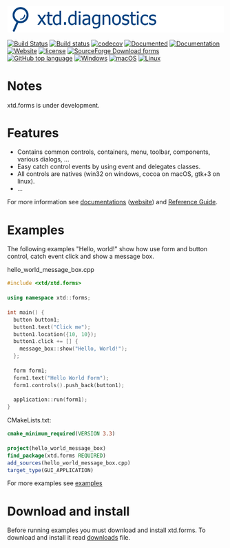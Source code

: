 [![forms](docs/pictures/header.png)](https://gammasoft71.wixsite.com/xtd-forms)

[![Build Status](https://travis-ci.org/gammasoft71/xtd_forms.svg?branch=master)](https://travis-ci.org/gammasoft71/xtd_forms)
[![Build status](https://ci.appveyor.com/api/projects/status/7i6t0xilki708d2s?svg=true)](https://ci.appveyor.com/project/gammasoft71/xtd-forms)
[![codecov](https://codecov.io/gh/gammasoft71/xtd_forms/branch/master/graph/badge.svg)](https://codecov.io/gh/gammasoft71/xtd_forms)
[![Documented](https://codedocs.xyz/gammasoft71/xtd_forms.svg)](https://codedocs.xyz/gammasoft71/xtd_forms/)
[![Documentation](https://img.shields.io/badge/wiki-Documentation-brightgreen.svg)](./docs/home.md)
[![Website](https://img.shields.io/website-up-down-green-red/http/shields.io.svg?label=xtd-forms%20website)](https://gammasoft71.wixsite.com/gammasoft)
[![license](https://img.shields.io/github/license/gammasoft71/xtd.forms.svg)](LICENSE.md)
[![SourceForge Download forms](https://img.shields.io/sourceforge/dt/forms-cpp.svg)](https://sourceforge.net/projects/formspro/files/latest/download)
[![GitHub top language](https://img.shields.io/github/languages/top/gammasoft71/xtd.forms.svg)](README.md)
[![Windows](https://img.shields.io/badge/os-Windows-004080.svg)](README.md)
[![macOS](https://img.shields.io/badge/os-macOS-004080.svg)](README.md)
[![Linux](https://img.shields.io/badge/os-Linux-004080.svg)](README.md)

# Notes

xtd.forms is under development.

# Features

* Contains common controls, containers, menu, toolbar, components, various dialogs, ...
* Easy catch control events by using event and delegates classes.
* All controls are natives (win32 on windows, cocoa on macOS, gtk+3 on linux).
* ...

For more information see [documentations](docs/home.md) ([website](https://gammasoft71.wixsite.com/gammasoft)) and [Reference Guide](https://codedocs.xyz/gammasoft71/xtd_forms/).

# Examples

The following examples "Hello, world!" show how use form and button control, catch event click and show a message box.

hello_world_message_box.cpp

```c++
#include <xtd/xtd.forms>

using namespace xtd::forms;

int main() {
  button button1;
  button1.text("Click me");
  button1.location({10, 10});
  button1.click += [] {
    message_box::show("Hello, World!");
  };

  form form1;
  form1.text("Hello World Form");
  form1.controls().push_back(button1);

  application::run(form1);
}

```

CMakeLists.txt:

```cmake
cmake_minimum_required(VERSION 3.3)

project(hello_world_message_box)
find_package(xtd.forms REQUIRED)
add_sources(hello_world_message_box.cpp)
target_type(GUI_APPLICATION)
```

For more examples see [examples](examples/README.md)

# Download and install

Before running examples you must download and install xtd.forms. To download and install it read [downloads](docs/downloads.md) file.
